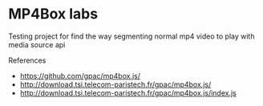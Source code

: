 # MP4Box labs

Testing project for find the way segmenting normal mp4 video to play with media source api

References

- https://github.com/gpac/mp4box.js/
- http://download.tsi.telecom-paristech.fr/gpac/mp4box.js/
- http://download.tsi.telecom-paristech.fr/gpac/mp4box.js/index.js
